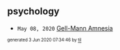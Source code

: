 ## psychology


* <code>May 08, 2020</code> [Gell-Mann Amnesia](2020-05-08T09-08-00-gell-mann-amnesia.md)

<sup><sub>generated 3 Jun 2020 07:34:46 by <a href='https://github.com/senorprogrammer/til'>til</a></sub></sup>
